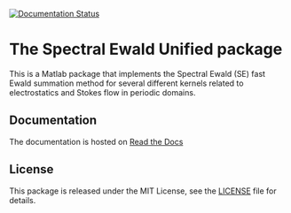 [![Documentation Status](http://readthedocs.org/projects/spectralewald/badge/?version=latest)](http://spectralewald.readthedocs.org/en/latest/?badge=latest)

# The Spectral Ewald Unified package

This is a Matlab package that implements the Spectral Ewald (SE) fast Ewald summation
method for several different kernels related to electrostatics and Stokes flow in periodic
domains.

## Documentation

The documentation is hosted on [Read the Docs](http://spectralewald.readthedocs.org)

## License 

This package is released under the MIT License, see the [LICENSE](./LICENSE) file for
details.
